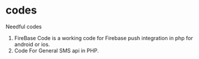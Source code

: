 # codes
Needful codes
1. FireBase Code is a working code for Firebase push integration in php for android or ios.
2. Code For General SMS api in PHP.